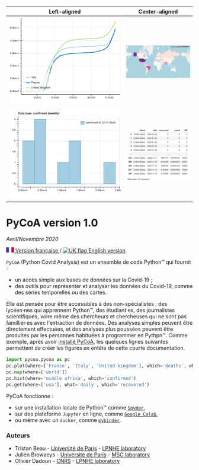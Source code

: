 <!-- [Pycoa Logo](fig/pycoa_logo.png) -->
| Left-aligned | Center-aligned | 
| :---:        |     :---:      |
| ![](https://github.com/coa-project/coa-project.github.io/blob/main/fig/plot_exemple.png)  | ![](https://github.com/coa-project/coa-project.github.io/blob/main/fig/map_exemple.png) |
|![](https://github.com/coa-project/coa-project.github.io/blob/main/fig/histo_exemple.png) | ![](https://github.com/coa-project/coa-project.github.io/blob/main/fig/pycoa_get_example.png)|

# PyCoA version 1.0

_Avril/Novembre 2020_

[<img src="https://github.com/coa-project/coa-project.github.io/blob/main/fig/FR.png" height="14px" alt="FR flag"> Version française ](https://github.com/coa-project/pycoa/blob/main/README_FR.md) /
[<img src="https://github.com/tjbtjbtjb/pycoa/blob/main/docs/fig/UK.png" height="14px" alt="UK flag"> English  version ](https://github.com/coa-project/pycoa/blob/main/README.md)


`PyCoA` (Python Covid Analysis) est un ensemble de code Python™ qui fournit :
- un accès simple aux bases de données sur la Covid-19 ;
- des outils pour représenter et analyser les données du Covid-19, comme des séries temporelles ou des cartes.

Elle est pensée pour être accessibles à des non-spécialistes : des lycéen·nes qui apprennent Python™, des étudiant·es, des journalistes scientifiques, voire même des chercheurs et chercheuses qui ne sont pas famillier·es avec l'extraction de données. Des analyses simples peuvent être directement effectuées, et des analyses plus poussées peuvent être produites par les personnes habituées à programmer en Pythpn™. Comme exemple, après avoir [installé PyCoA](https://github.com/tjbtjbtjb/pycoa/wiki/Install), les quelques lignes suivantes permettent de créer les figures en entête de cette courte documentation.

```python
import pycoa.pycoa as pc
pc.plot(where=['France', 'Italy', 'United kingdom'], which='deaths', what='cumul')
pc.map(where=['world'])
pc.hist(where='middle africa', which='confirmed')
pc.get(where=['usa'], what='daily', which='recovered')
```

PyCoA fonctionne :
- sur une installation locale de Python™ comme [`Spyder`](https://www.spyder-ide.org/),
- sur des plateforme `Jupyter` en ligne, comme [`Google Colab`](https://colab.research.google.com/),
- ou même avec un `docker`, comme [`mybinder`](https://mybinder.org/).


### Auteurs

* Tristan Beau - [Université de Paris](http://u-paris.fr) - [LPNHE laboratory](http://lpnhe.in2p3.fr/)
* Julien Browaeys - [Université de Paris](http://u-paris.fr) - [MSC laboratory](http://www.msc.univ-paris-diderot.fr/)
* Olivier Dadoun - [CNRS](http://cnrs.fr) - [LPNHE laboratory](http://lpnhe.in2p3.fr/)

